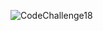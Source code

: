 ![CodeChallenge18](https://github.com/abshir206/data-structures-and-algorithms/assets/122309776/6510a0ee-4b63-4e52-bdde-907b9d203cb0)
